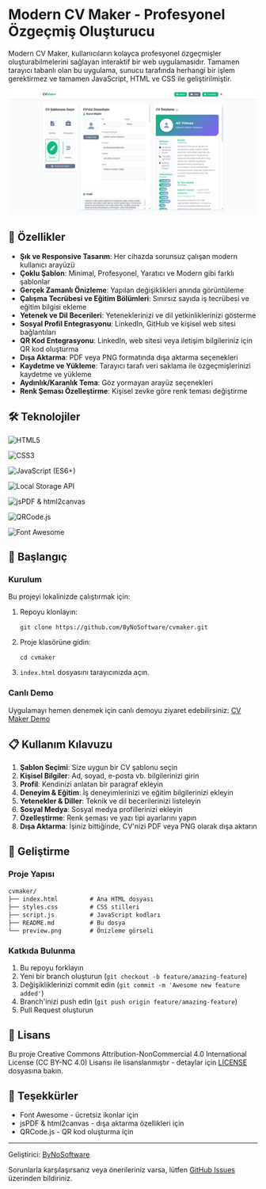 # Modern CV Maker - Profesyonel Özgeçmiş Oluşturucu

Modern CV Maker, kullanıcıların kolayca profesyonel özgeçmişler oluşturabilmelerini sağlayan interaktif bir web uygulamasıdır. Tamamen tarayıcı tabanlı olan bu uygulama, sunucu tarafında herhangi bir işlem gerektirmez ve tamamen JavaScript, HTML ve CSS ile geliştirilmiştir.

![Modern CV Maker Preview](./preview.png)

## 🚀 Özellikler

- **Şık ve Responsive Tasarım**: Her cihazda sorunsuz çalışan modern kullanıcı arayüzü
- **Çoklu Şablon**: Minimal, Profesyonel, Yaratıcı ve Modern gibi farklı şablonlar
- **Gerçek Zamanlı Önizleme**: Yapılan değişiklikleri anında görüntüleme
- **Çalışma Tecrübesi ve Eğitim Bölümleri**: Sınırsız sayıda iş tecrübesi ve eğitim bilgisi ekleme
- **Yetenek ve Dil Becerileri**: Yeteneklerinizi ve dil yetkinliklerinizi gösterme
- **Sosyal Profil Entegrasyonu**: LinkedIn, GitHub ve kişisel web sitesi bağlantıları
- **QR Kod Entegrasyonu**: LinkedIn, web sitesi veya iletişim bilgileriniz için QR kod oluşturma
- **Dışa Aktarma**: PDF veya PNG formatında dışa aktarma seçenekleri
- **Kaydetme ve Yükleme**: Tarayıcı tarafı veri saklama ile özgeçmişlerinizi kaydetme ve yükleme
- **Aydınlık/Karanlık Tema**: Göz yormayan arayüz seçenekleri
- **Renk Şeması Özelleştirme**: Kişisel zevke göre renk teması değiştirme

## 🛠️ Teknolojiler

![HTML5](https://rozet.vixware.net/HTML5/Sayfan%C4%B1n%20yap%C4%B1s%C4%B1%20i%C3%A7in/blue)

![CSS3](https://rozet.vixware.net/CSS3/Stillendirme%20ve%20g%C3%B6rsel%20tasar%C4%B1m%20i%C3%A7in/brightgreen)

![JavaScript (ES6+)](https://rozet.vixware.net/JavaScript%20(ES6%2B)/Uygulama%20mant%C4%B1%C4%9F%C4%B1%20ve%20etkile%C5%9Fimler%20i%C3%A7in/red)

![Local Storage API](https://rozet.vixware.net/Local%20Storage%20API/Taray%C4%B1c%C4%B1%20taraf%C4%B1nda%20veri%20saklama%20i%C3%A7in/orange)

![jsPDF & html2canvas](https://rozet.vixware.net/jsPDF%20%26%20html2canvas/PDF%20ve%20resim%20d%C4%B1%C5%9Fa%20aktarma%20i%C3%A7in/yellow)

![QRCode.js](https://rozet.vixware.net/QRCode.js/QR%20kod%20olu%C5%9Fturma%20i%C3%A7in/purple)

![Font Awesome](https://rozet.vixware.net/Font%20Awesome/%C4%B0konlar%20i%C3%A7in/pink)

## 🚀 Başlangıç

### Kurulum

Bu projeyi lokalinizde çalıştırmak için:

1. Repoyu klonlayın:
   ```
   git clone https://github.com/ByNoSoftware/cvmaker.git
   ```

2. Proje klasörüne gidin:
   ```
   cd cvmaker
   ```

3. `index.html` dosyasını tarayıcınızda açın.

### Canlı Demo

Uygulamayı hemen denemek için canlı demoyu ziyaret edebilirsiniz: [CV Maker Demo](https://cvmaker.glitch.me)

## 📋 Kullanım Kılavuzu

1. **Şablon Seçimi**: Size uygun bir CV şablonu seçin
2. **Kişisel Bilgiler**: Ad, soyad, e-posta vb. bilgilerinizi girin
3. **Profil**: Kendinizi anlatan bir paragraf ekleyin
4. **Deneyim & Eğitim**: İş deneyimlerinizi ve eğitim bilgilerinizi ekleyin
5. **Yetenekler & Diller**: Teknik ve dil becerilerinizi listeleyin
6. **Sosyal Medya**: Sosyal medya profillerinizi ekleyin
7. **Özelleştirme**: Renk şeması ve yazı tipi ayarlarını yapın
8. **Dışa Aktarma**: İşiniz bittiğinde, CV'nizi PDF veya PNG olarak dışa aktarın

## 🔧 Geliştirme

### Proje Yapısı

```
cvmaker/
├── index.html         # Ana HTML dosyası
├── styles.css         # CSS stilleri
├── script.js          # JavaScript kodları
├── README.md          # Bu dosya
└── preview.png        # Önizleme görseli
```

### Katkıda Bulunma

1. Bu repoyu forklayın
2. Yeni bir branch oluşturun (`git checkout -b feature/amazing-feature`)
3. Değişikliklerinizi commit edin (`git commit -m 'Awesome new feature added'`)
4. Branch'inizi push edin (`git push origin feature/amazing-feature`)
5. Pull Request oluşturun

## 📜 Lisans

Bu proje Creative Commons Attribution-NonCommercial 4.0 International License (CC BY-NC 4.0) Lisansı ile lisanslanmıştır - detaylar için [LICENSE](LICENSE) dosyasına bakın.

## 🙏 Teşekkürler

- Font Awesome - ücretsiz ikonlar için
- jsPDF & html2canvas - dışa aktarma özellikleri için
- QRCode.js - QR kod oluşturma için

---

Geliştirici: [ByNoSoftware](https://github.com/ByNoSoftware)

Sorunlarla karşılaşırsanız veya önerileriniz varsa, lütfen [GitHub Issues](https://github.com/ByNoSoftware/cvmaker/issues) üzerinden bildiriniz.
